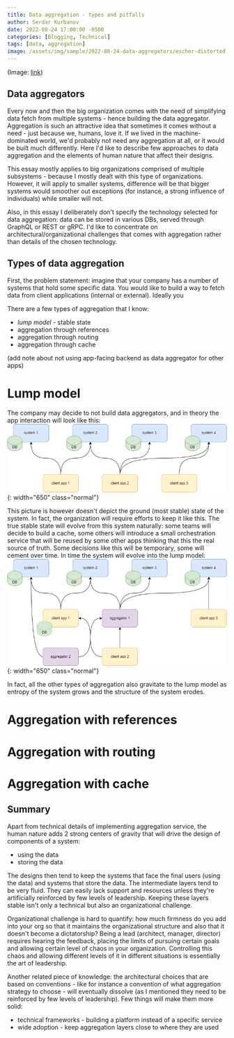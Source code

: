 ```yaml
---
title: Data aggregation - types and pitfalls
author: Serdar Kurbanov
date: 2022-08-24 17:00:00 -0500
categories: [Blogging, Technical]
tags: [data, aggregation]
image: /assets/img/sample/2022-08-24-data-aggregators/escher-distorted.jpg
---
```


(Image: [link](https://www.sothebys.com/en/buy/auction/2019/prints-multiples-day-sale/m-c-escher-print-gallery-bklw-410))

## Data aggregators

Every now and then the big organization comes with the need of simplifying data fetch from multiple systems - hence building the data aggregator. Aggregation is such an attractive idea that sometimes it comes without a need - just because we, humans, love it. If we lived in the machine-dominated world, we'd probably not need any aggregation at all, or it would be built much differently. Here I'd like to describe few approaches to data aggregation and the elements of human nature that affect their designs.

This essay mostly applies to big organizations comprised of multiple subsystems - because I mostly dealt with this type of organizations. However, it will apply to smaller systems, difference will be that bigger systems would smoother out exceptions (for instance, a strong influence of individuals) while smaller will not.

Also, in this essay I deliberately don't specify the technology selected for data aggregation: data can be stored in various DBs, served through GraphQL or REST or gRPC. I'd like to concentrate on architectural/organizational challenges that comes with aggregation rather than details of the chosen technology.

## Types of data aggregation

First, the problem statement: imagine that your company has a number of systems that hold some specific data. You would like to build a way to fetch data from client applications (internal or external). Ideally you

There are a few types of aggregation that I know:
* *lump model* - stable state
* aggregation through references
* aggregation through routing
* aggregation through cache

(add note about not using app-facing backend as data aggregator for other apps)

# Lump model

The company may decide to not build data aggregators, and in theory the app interaction will look like this:
![no data aggregation and no lumps](/assets/img/sample/2022-08-24-data-aggregators/no-aggregation-init.png){: width="650" class="normal"}

This picture is however doesn't depict the ground (most stable) state of the system. In fact, the organization will require efforts to keep it like this. The true stable state will evolve from this system naturally: some teams will decide to build a cache, some others will introduce a small orchestration service that will be reused by some other apps thinking that this the real source of truth. Some decisions like this will be temporary, some will cement over time. In time the system will evolve into the lump model:
![no data aggregation and no lumps](/assets/img/sample/2022-08-24-data-aggregators/no-aggregation-lump.png){: width="650" class="normal"}

In fact, all the other types of aggregation also gravitate to the lump model as entropy of the system grows and the structure of the system erodes.

# Aggregation with references

# Aggregation with routing

# Aggregation with cache

## Summary

Apart from technical details of implementing aggregation service, the human nature adds 2 strong centers of gravity that will drive the design of components of a system:
* using the data
* storing the data

The designs then tend to keep the systems that face the final users (using the data) and systems that store the data. The intermediate layers tend to be very fluid. They can easily lack support and resources unless they're artificially reinforced by few levels of leadership. Keeping these layers stable isn't only a technical but also an organizational challenge.

Organizational challenge is hard to quantify: how much firmness do you add into your org so that it maintains the organizational structure and also that it doesn't become a dictatorship? Being a lead (architect, manager, director) requires hearing the feedback, placing the limits of pursuing certain goals and allowing certain level of chaos in your organization. Controlling this chaos and allowing different levels of it in different situations is essentially the art of leadership.

Another related piece of knowledge: the architectural choices that are based on conventions - like for instance a convention of what aggregation strategy to choose - will eventually dissolve (as I mentioned they need to be reinforced by few levels of leadership). Few things will make them more solid:
* technical frameworks - building a platform instead of a specific service
* wide adoption - keep aggregation layers close to where they are used
